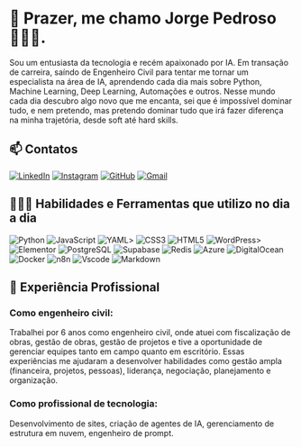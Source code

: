 # 👋 Prazer, me chamo Jorge Pedroso 👩🏽‍💻.
 Sou um entusiasta da tecnologia e recém apaixonado por IA. Em transação de carreira, saíndo de Engenheiro Civil para tentar me tornar um especialista na área de IA, aprendendo cada dia mais sobre Python, Machine Learning, Deep Learning, Automações e outros.
 Nesse mundo cada dia descubro algo novo que me encanta, sei que é impossível dominar tudo, e nem pretendo, mas pretendo dominar tudo que irá fazer diferença na minha trajetória, desde soft até hard skills.
 
 ## 📫 Contatos
 [![LinkedIn](https://img.shields.io/badge/LinkedIn-0077B5?style=for-the-badge&logo=linkedin&logoColor=white)](https://www.linkedin.com/in/jorgekoerig/)
 [![Instagram](https://img.shields.io/badge/-Instagram-%23E4405F?style=for-the-badge&logo=instagram&logoColor=white)](https://www.instagram.com/jorgekpedroso/)
 [![GitHub](https://img.shields.io/badge/GitHub-100000?style=for-the-badge&logo=github&logoColor=white)](https://github.com/jorgekpedroso)
 [![Gmail](https://img.shields.io/badge/Gmail-333333?style=for-the-badge&logo=gmail&logoColor=red)](mailto:jorgekoerig@gmail.com)
 
 ## 🧰🔎🔧 Habilidades e Ferramentas que utilizo no dia a dia
 
 ![Python](https://img.shields.io/badge/python-3670A0?style=for-the-badge&logo=python&logoColor=ffdd54)
 ![JavaScript](https://img.shields.io/badge/JavaScript-F7DF1E?style=for-the-badge&logo=javascript&logoColor=black)
 ![YAML](https://img.shields.io/badge/yaml-%23ffffff.svg?style=for-the-badge&logo=yaml&logoColor=151515)>
 ![CSS3](https://img.shields.io/badge/CSS3-1572B6?style=for-the-badge&logo=css3&logoColor=white)
 ![HTML5](https://img.shields.io/badge/HTML5-E34F26?style=for-the-badge&logo=html5&logoColor=white)
 ![WordPress](https://img.shields.io/badge/wordpress-000?style=for-the-badge&logo=wordpress)>
 ![Elementor](https://img.shields.io/badge/Elementor-E9A5F1?style=for-the-badge&logo=ELEMENTOR&logoColor=000)
 ![PostgreSQL](https://img.shields.io/badge/PostgreSQL-000?style=for-the-badge&logo=postgresql) 
 ![Supabase](https://img.shields.io/badge/Supabase-3ECF8E?style=for-the-badge&logo=supabase&logoColor=white)
 ![Redis](https://img.shields.io/badge/redis-%23DD0031.svg?style=for-the-badge&logo=redis&logoColor=white)
 ![Azure](https://img.shields.io/badge/Azure-blue?style=for-the-badge&logo=microsoft%20azure&logoColor=blue&labelColor=FFFFFF&link=https%3A%2F%2Fimages.app.goo.gl%2FK7PN1jYJd57x4q7A8)
 ![DigitalOcean](https://img.shields.io/badge/DigitalOcean-%230167ff.svg?style=for-the-badge&logo=digitalOcean&logoColor=white)
 ![Docker](https://img.shields.io/badge/Docker-fff?style=for-the-badge&logo=Docker)
 ![n8n](https://img.shields.io/badge/n8n-D3D3D3?style=for-the-badge&logo=n8n)
 ![Vscode](https://img.shields.io/badge/Vscode-007ACC?style=for-the-badge&logo=visual-studio-code&logoColor=white)
 ![Markdown](https://img.shields.io/badge/Markdown-000?style=for-the-badge&logo=markdown)
 
 ## 💼 Experiência Profissional
 
 ### Como engenheiro civil:
 Trabalhei por 6 anos como engenheiro civil, onde atuei com fiscalização de obras, gestão de obras, gestão de projetos e tive a oportunidade de gerenciar equipes tanto em campo quanto em escritório.
 Essas experiências me ajudaram a desenvolver habilidades como gestão ampla (financeira, projetos, pessoas), liderança, negociação, planejamento e organização.
 
 ### Como profissional de tecnologia:
 Desenvolvimento de sites, criação de agentes de IA, gerenciamento de estrutura em nuvem, engenheiro de prompt.
